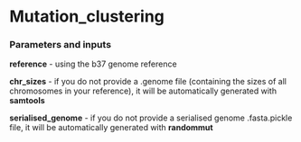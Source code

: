 # Mutation_clustering

### Parameters and inputs
**reference** - using the b37 genome reference

**chr_sizes** - if you do not provide a .genome file (containing the sizes of all chromosomes in your reference), it will be automatically generated with **samtools**

**serialised_genome** - if you do not provide a serialised genome .fasta.pickle file, it will be automatically generated with **randommut** 
